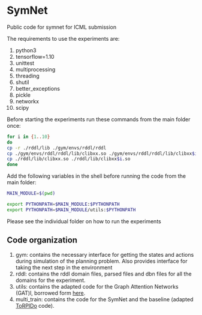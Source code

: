 # SymNet
Public code for symnet for ICML submission


The requirements to use the experiments are:
1. python3
2. tensorflow=1.10
3. unittest
4. multiprocessing
5. threading
6. shutil
7. better_exceptions
8. pickle
9. networkx
10. scipy

Before starting the experiments run these commands from the main folder once:

```sh
for i in {1..10}
do
cp -r ./rddl/lib ./gym/envs/rddl/rddl
cp ./gym/envs/rddl/rddl/lib/clibxx.so ./gym/envs/rddl/rddl/lib/clibxx$i.so
cp ./rddl/lib/clibxx.so ./rddl/lib/clibxx$i.so
done
```
Add the following variables in the shell before running the code from the main folder:

```sh
MAIN_MODULE=$(pwd)

export PYTHONPATH=$MAIN_MODULE:$PYTHONPATH
export PYTHONPATH=$MAIN_MODULE/utils:$PYTHONPATH
```

Please see the individual folder on how to run the experiments

## Code organization

1. gym: contains the necessary interface for getting the states and actions during simulation of the planning problem. Also provides interface for taking the next step in the environment
2. rddl: contains the rddl domain files, parsed files and dbn files for all the domains for the experiment.
3. utils: contains the adapted code for the Graph Attention Networks (GAT)l, borrowed form [here](https://github.com/PetarV-/GAT).
4. multi_train: contains the code for the SymNet and the baseline  (adapted [ToRPIDo](https://github.com/dair-iitd/torpido) code).